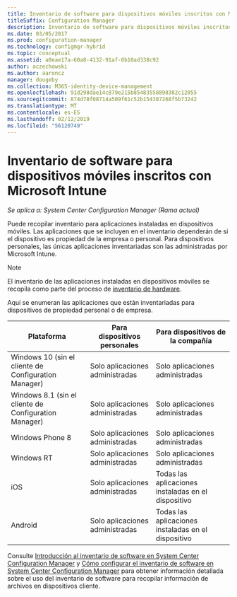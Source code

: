 ```yaml
---
title: Inventario de software para dispositivos móviles inscritos con Microsoft Intune
titleSuffix: Configuration Manager
description: Inventario de software para dispositivos móviles inscritos con Microsoft Intune.
ms.date: 03/05/2017
ms.prod: configuration-manager
ms.technology: configmgr-hybrid
ms.topic: conceptual
ms.assetid: a0eae17a-60a8-4132-91af-0b10ad338c92
author: aczechowski
ms.author: aaroncz
manager: dougeby
ms.collection: M365-identity-device-management
ms.openlocfilehash: 91d298dae14c879e215b85483558898382c12055
ms.sourcegitcommit: 874d78f08714a509f61c52b154387268f5b73242
ms.translationtype: MT
ms.contentlocale: es-ES
ms.lasthandoff: 02/12/2019
ms.locfileid: "56120749"
---
```

# <a name="software-inventory-for-mobile-devices-enrolled-with-microsoft-intune"></a>Inventario de software para dispositivos móviles inscritos con Microsoft Intune

*Se aplica a: System Center Configuration Manager (Rama actual)*

 Puede recopilar inventario para aplicaciones instaladas en dispositivos móviles. Las aplicaciones que se incluyen en el inventario dependerán de si el dispositivo es propiedad de la empresa o personal. Para dispositivos personales, las únicas aplicaciones inventariadas son las administradas por Microsoft Intune.  

> [!NOTE]  
>  El inventario de las aplicaciones instaladas en dispositivos móviles se recopila como parte del proceso de [inventario de hardware](mobile-device-hardware-inventory-hybrid.md).  

 Aquí se enumeran las aplicaciones que están inventariadas para dispositivos de propiedad personal o de empresa.  

|Plataforma|Para dispositivos personales|Para dispositivos de la compañía|  
|--------------|---------------------------------|--------------------------------|  
|Windows 10 (sin el cliente de Configuration Manager)|Solo aplicaciones administradas|Solo aplicaciones administradas|
|Windows 8.1 (sin el cliente de Configuration Manager)|Solo aplicaciones administradas|Solo aplicaciones administradas|  
|Windows Phone 8|Solo aplicaciones administradas|Solo aplicaciones administradas|  
|Windows RT|Solo aplicaciones administradas|Solo aplicaciones administradas|  
|iOS|Solo aplicaciones administradas|Todas las aplicaciones instaladas en el dispositivo|  
|Android|Solo aplicaciones administradas|Todas las aplicaciones instaladas en el dispositivo|  

Consulte [Introducción al inventario de software en System Center Configuration Manager](../../core/clients/manage/inventory/introduction-to-software-inventory.md) y [Cómo configurar el inventario de software en System Center Configuration Manager](../../core/clients/manage/inventory/configure-software-inventory.md) para obtener información detallada sobre el uso del inventario de software para recopilar información de archivos en dispositivos cliente.
